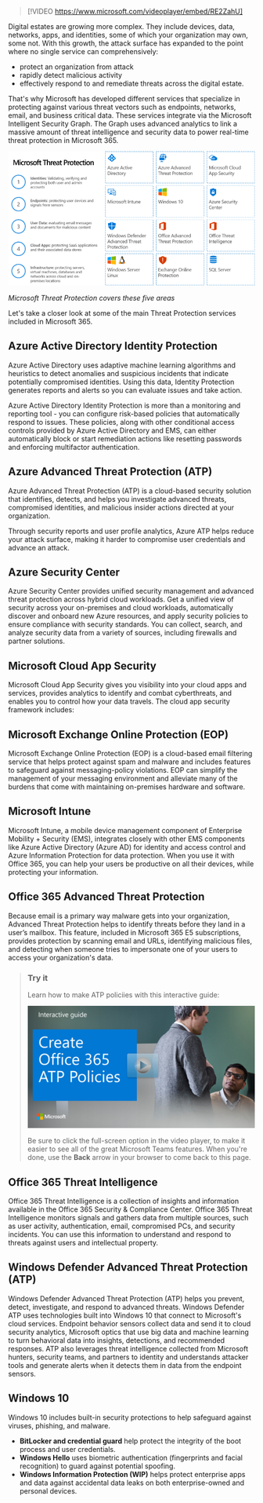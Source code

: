 > [!VIDEO https://www.microsoft.com/videoplayer/embed/RE2ZahU]

Digital estates are growing more complex. They include devices, data, networks, apps, and identities, some of which your organization may own, some not. With this growth, the attack surface has expanded to the point where no single service can comprehensively:

- protect an organization from attack
- rapidly detect malicious activity
- effectively respond to and remediate threats across the digital estate. 

That's why Microsoft has developed different services that specialize in protecting against various threat vectors such as endpoints, networks, email, and business critical data. These services integrate via the Microsoft Intelligent Security Graph. The Graph uses advanced analytics to link a massive amount of threat intelligence and security data to power real-time threat protection in Microsoft 365.

![Microsoft Threat Protection](../media/protection-services.png)

*Microsoft Threat Protection covers these five areas*

Let's take a closer look at some of the main Threat Protection services included in Microsoft 365.

## Azure Active Directory Identity Protection 
Azure Active Directory uses adaptive machine learning algorithms and heuristics to detect anomalies and suspicious incidents that indicate potentially compromised identities. Using this data, Identity Protection generates reports and alerts so you can evaluate issues and take action.

Azure Active Directory Identity Protection is more than a monitoring and reporting tool - you can configure risk-based policies that automatically respond to issues. These policies, along with other conditional access controls provided by Azure Active Directory and EMS, can either automatically block or start remediation actions like resetting passwords and enforcing multifactor authentication.

## Azure Advanced Threat Protection (ATP)
Azure Advanced Threat Protection (ATP) is a cloud-based security solution that identifies, detects, and helps you investigate advanced threats, compromised identities, and malicious insider actions directed at your organization. 

Through security reports and user profile analytics, Azure ATP helps reduce your attack surface, making it harder to compromise user credentials and advance an attack.

## Azure Security Center
Azure Security Center provides unified security management and advanced threat protection across hybrid cloud workloads. Get a unified view of security across your on-premises and cloud workloads, automatically discover and onboard new Azure resources, and apply security policies to ensure compliance with security standards. You can collect, search, and analyze security data from a variety of sources, including firewalls and partner solutions.

## Microsoft Cloud App Security
Microsoft Cloud App Security gives you visibility into your cloud apps and services, provides analytics to identify and combat cyberthreats, and enables you to control how your data travels. The cloud app security framework includes:

## Microsoft Exchange Online Protection (EOP)
Microsoft Exchange Online Protection (EOP) is a cloud-based email filtering service that helps protect against spam and malware and includes features to safeguard against messaging-policy violations. EOP can simplify the management of your messaging environment and alleviate many of the burdens that come with maintaining on-premises hardware and software.

## Microsoft Intune
Microsoft Intune, a mobile device management component of Enterprise Mobility + Security (EMS), integrates closely with other EMS components like Azure Active Directory (Azure AD) for identity and access control and Azure Information Protection for data protection. When you use it with Office 365, you can help your users be productive on all their devices, while protecting your information.

## Office 365 Advanced Threat Protection
Because email is a primary way malware gets into your organization, Advanced Threat Protection helps to identify threats before they land in a user’s mailbox. This feature, included in Microsoft 365 E5 subscriptions, provides protection by scanning email and URLs, identifying malicious files, and detecting when someone tries to impersonate one of your users to access your organization's data.

>### Try it
>Learn how to make ATP policiies with this interactive guide:
>
> <a href="https://mslearn.cloudguides.com/guides/Create%20Office%20365%20ATP%20policies">![Create Office 365 ATP Policies](../media/lab-atp-image.png)</a>  
>
>Be sure to click the full-screen option in the video player, to make it easier to see all of the great Microsoft Teams features. When you're done, use the **Back** arrow in your browser to come back to this page. 


## Office 365 Threat Intelligence
Office 365 Threat Intelligence is a collection of insights and information available in the Office 365 Security & Compliance Center. Office 365 Threat Intelligence monitors signals and gathers data from multiple sources, such as user activity, authentication, email, compromised PCs, and security incidents. You can use this information to understand and respond to threats against users and intellectual property.

## Windows Defender Advanced Threat Protection (ATP)
Windows Defender Advanced Threat Protection (ATP) helps you prevent, detect, investigate, and respond to advanced threats. Windows Defender ATP uses technologies built into Windows 10 that connect to Microsoft's cloud services. Endpoint behavior sensors collect data and send it to cloud security analytics, Microsoft optics that use big data and machine learning to turn behavioral data into insights, detections, and recommended responses. ATP also leverages threat intelligence collected from Microsoft hunters, security teams, and partners to identity and understands attacker tools and generate alerts when it detects them in data from the endpoint sensors.

## Windows 10
Windows 10 includes built-in security protections to help safeguard against viruses, phishing, and malware. 

- **BitLocker and credential guard** help protect the integrity of the boot process and user credentials.
- **Windows Hello** uses biometric authentication (fingerprints and facial recognition) to guard against potential spoofing. 
- **Windows Information Protection (WIP)** helps protect enterprise apps and data against accidental data leaks on both enterprise-owned and personal devices.
